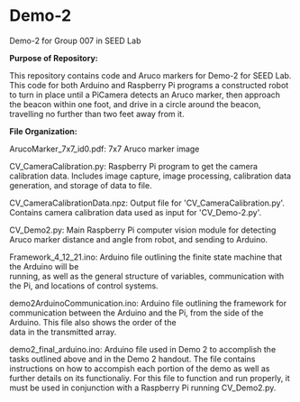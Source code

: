 # Demo-2
Demo-2 for Group 007 in SEED Lab

__Purpose of Repository:__

This repository contains code and Aruco markers for Demo-2 for SEED Lab. This code for both Arduino and 
Raspberry Pi programs a constructed robot to turn in place until a PiCamera detects an Aruco marker, then
approach the beacon within one foot, and drive in a circle around the beacon, travelling no further than two
feet away from it.



__File Organization:__

ArucoMarker_7x7_id0.pdf: 7x7 Aruco marker image 


CV_CameraCalibration.py: Raspberry Pi program to get the camera calibration data. Includes image
	capture, image processing, calibration data generation, and storage of data to file.

CV_CameraCalibrationData.npz: Output file for 'CV_CameraCalibration.py'. Contains camera
	calibration data used as input for 'CV_Demo-2.py'.

CV_Demo2.py: Main Raspberry Pi computer vision module for detecting Aruco marker distance and angle
	from robot, and sending to Arduino.

Framework_4_12_21.ino: Arduino file outlining the finite state machine that the Arduino will be 	
	running, as well as the general structure of variables, communication with the Pi, and locations of control systems. 
	
demo2ArduinoCommunication.ino: Arduino file outlining the framework for communication between the 
	Arduino and the Pi, from the side of the Arduino. This file also shows the order of the  
	data in the transmitted array. 

demo2_final_arduino.ino: Arduino file used in Demo 2 to accomplish the tasks outlined above and in the Demo 2 handout.
	The file contains instructions on how to accompish each portion of the demo as well as further details on its functionaliy. 
	For this file to function and run properly, it must be used in conjunction with a Raspberry Pi running CV_Demo2.py. 
